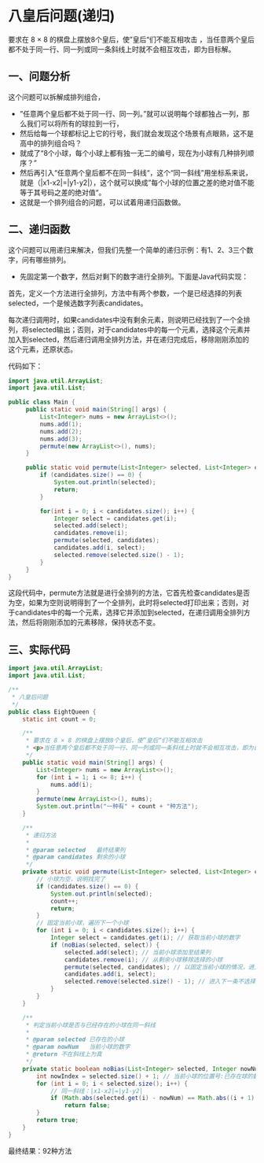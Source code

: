 # 八皇后问题(递归)

要求在 8 × 8 的棋盘上摆放8个皇后，使”皇后“们不能互相攻击 ，当任意两个皇后都不处于同一行、同一列或同一条斜线上时就不会相互攻击，即为目标解。

## 一、问题分析

这个问题可以拆解成排列组合，

* ”任意两个皇后都不处于同一行、同一列。”就可以说明每个球都独占一列，那么我们可以将所有的球拉到一行，
* 然后给每一个球都标记上它的行号，我们就会发现这个场景有点眼熟，这不是高中的排列组合吗？
* 就成了“8个小球，每个小球上都有独一无二的编号，现在为小球有几种排列顺序？”
* 然后再引入“任意两个皇后都不在同一斜线“，这个“同一斜线”用坐标系来说，就是（|x1-x2|=|y1-y2|），这个就可以换成”每个小球的位置之差的绝对值不能等于其号码之差的绝对值“。
* 这就是一个排列组合的问题，可以试着用递归函数做。

## 二、递归函数

这个问题可以用递归来解决，但我们先整一个简单的递归示例：有1、2、3三个数字，问有哪些排列。

* 先固定第一个数字，然后对剩下的数字进行全排列。下面是Java代码实现：

首先，定义一个方法进行全排列，方法中有两个参数，一个是已经选择的列表selected，一个是候选数字列表candidates。

每次递归调用时，如果candidates中没有剩余元素，则说明已经找到了一个全排列，将selected输出；否则，对于candidates中的每一个元素，选择这个元素并加入到selected，然后递归调用全排列方法，并在递归完成后，移除刚刚添加的这个元素，还原状态。

代码如下：

```java
import java.util.ArrayList;
import java.util.List;

public class Main {
     public static void main(String[] args) {
         List<Integer> nums = new ArrayList<>();
         nums.add(1);
         nums.add(2);
         nums.add(3);
         permute(new ArrayList<>(), nums);
     }

     public static void permute(List<Integer> selected, List<Integer> candidates) {
         if (candidates.size() == 0) {
             System.out.println(selected);
             return;
         }

         for(int i = 0; i < candidates.size(); i++) {
             Integer select = candidates.get(i);
             selected.add(select);
             candidates.remove(i);
             permute(selected, candidates);
             candidates.add(i, select);
             selected.remove(selected.size() - 1);
         }
     }
}
```

这段代码中，permute方法就是进行全排列的方法，它首先检查candidates是否为空，如果为空则说明得到了一个全排列，此时将selected打印出来；否则，对于candidates中的每一个元素，选择它并添加到selected，在递归调用全排列方法，然后将刚刚添加的元素移除，保持状态不变。

## 三、实际代码

```java
import java.util.ArrayList;
import java.util.List;

/**
 * 八皇后问题
 */
public class EightQueen {
    static int count = 0;

    /**
     * 要求在 8 × 8 的棋盘上摆放8个皇后，使”皇后“们不能互相攻击
     * <p>当任意两个皇后都不处于同一行、同一列或同一条斜线上时就不会相互攻击，即为目标解</p>。
     */
    public static void main(String[] args) {
        List<Integer> nums = new ArrayList<>();
        for (int i = 1; i <= 8; i++) {
            nums.add(i);
        }
        permute(new ArrayList<>(), nums);
        System.out.println("一种有" + count + "种方法");
    }

    /**
     * 递归方法
     *
     * @param selected   最终结果列
     * @param candidates 剩余的小球
     */
    private static void permute(List<Integer> selected, List<Integer> candidates) {
        // 小球为空，说明找完了
        if (candidates.size() == 0) {
            System.out.println(selected);
            count++;
            return;
        }
        // 固定当前小球，遍历下一个小球
        for (int i = 0; i < candidates.size(); i++) {
            Integer select = candidates.get(i); // 获取当前小球的数字
            if (noBias(selected, select)) {
                selected.add(select); // 当前小球添加至结果列
                candidates.remove(i); // 从剩余小球移除选择的小球
                permute(selected, candidates); // 以固定当前小球的情况，进入下一次循环
                candidates.add(i, select);
                selected.remove(selected.size() - 1); // 进入下一条不选择这个小球的世界线
            }
        }
    }

    /**
     * 判定当前小球是否与已经存在的小球在同一斜线
     *
     * @param selected 已存在的小球
     * @param nowNum   当前小球的数字
     * @return 不在斜线上为真
     */
    private static boolean noBias(List<Integer> selected, Integer nowNum) {
        int nowIndex = selected.size() + 1; // 当前小球的位置号:已存在球的数量+1
        for (int i = 0; i < selected.size(); i++) {
            // 同一斜线：|x1-x2|=|y1-y2|
            if (Math.abs(selected.get(i) - nowNum) == Math.abs((i + 1) - nowIndex))
                return false;
        }
        return true;
    }
}
```

最终结果：92种方法